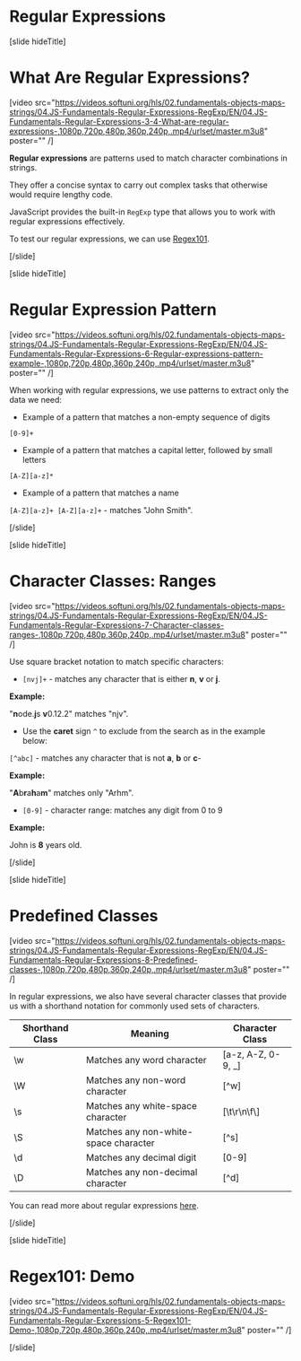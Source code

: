# Regular Expressions

[slide hideTitle]
# What Are Regular Expressions?

[video src="https://videos.softuni.org/hls/02.fundamentals-objects-maps-strings/04.JS-Fundamentals-Regular-Expressions-RegExp/EN/04.JS-Fundamentals-Regular-Expressions-3-4-What-are-regular-expressions-,1080p,720p,480p,360p,240p,.mp4/urlset/master.m3u8" poster="" /]

**Regular expressions** are patterns used to match character combinations in strings.

They offer a concise syntax to carry out complex tasks that otherwise would require lengthy code.

JavaScript provides the built-in `RegExp` type that allows you to work with regular expressions effectively.

To test our regular expressions, we can use [Regex101](www.regex101.com).

[/slide]

[slide hideTitle]
# Regular Expression Pattern

[video src="https://videos.softuni.org/hls/02.fundamentals-objects-maps-strings/04.JS-Fundamentals-Regular-Expressions-RegExp/EN/04.JS-Fundamentals-Regular-Expressions-6-Regular-expressions-pattern-example-,1080p,720p,480p,360p,240p,.mp4/urlset/master.m3u8" poster="" /]

When working with regular expressions, we use patterns to extract only the data we need:

- Example of a pattern that matches a non-empty sequence of digits

`[0-9]+`

- Example of a pattern that matches a capital letter, followed by small letters

`[A-Z][a-z]*`

- Example of a pattern that matches a name

`[A-Z][a-z]+ [A-Z][a-z]+` - matches "John Smith".

[/slide]

[slide hideTitle]
# Character Classes: Ranges

[video src="https://videos.softuni.org/hls/02.fundamentals-objects-maps-strings/04.JS-Fundamentals-Regular-Expressions-RegExp/EN/04.JS-Fundamentals-Regular-Expressions-7-Character-classes-ranges-,1080p,720p,480p,360p,240p,.mp4/urlset/master.m3u8" poster="" /]

Use square bracket notation to match specific characters:

- `[nvj]+` - matches any character that is either **n**, **v** or **j**.

**Example:**

"**n**ode.**j**s **v**0.12.2" matches  "njv".

- Use the **caret** sign `^` to exclude from the search as in the example below:

`[^abc]` - matches any character that is not **a**, **b** or **c**-

**Example:**

"**A**b**r**a**h**a**m**" matches only "Arhm".

- `[0-9]` - character range: matches any digit from 0 to 9

**Example:**

John is **8** years old.

[/slide]

[slide hideTitle]
# Predefined Classes

[video src="https://videos.softuni.org/hls/02.fundamentals-objects-maps-strings/04.JS-Fundamentals-Regular-Expressions-RegExp/EN/04.JS-Fundamentals-Regular-Expressions-8-Predefined-classes-,1080p,720p,480p,360p,240p,.mp4/urlset/master.m3u8" poster="" /]

In regular expressions, we also have several character classes that provide us with a shorthand notation for commonly used sets of characters.

| **Shorthand Class** | **Meaning** | **Character Class** |
| --- | --- | --- |
| \w | Matches any word character | \[a\-z\, A\-Z\, 0\-9\, \_\] |
| \W | Matches any non\-word character | \[\^w\] |
| \s | Matches any white\-space character | \[\\t\\r\\n\\f\\] |
| \S | Matches any non\-white\-space character | \[\^s\] |
| \d | Matches any decimal digit | \[0\-9\] |
| \D | Matches any non-decimal character | \[\^d\] |

You can read more about regular expressions [here](https://www.regular-expressions.info/).

[/slide]

[slide hideTitle]
# Regex101: Demo

[video src="https://videos.softuni.org/hls/02.fundamentals-objects-maps-strings/04.JS-Fundamentals-Regular-Expressions-RegExp/EN/04.JS-Fundamentals-Regular-Expressions-5-Regex101-Demo-,1080p,720p,480p,360p,240p,.mp4/urlset/master.m3u8" poster="" /]

[/slide]
